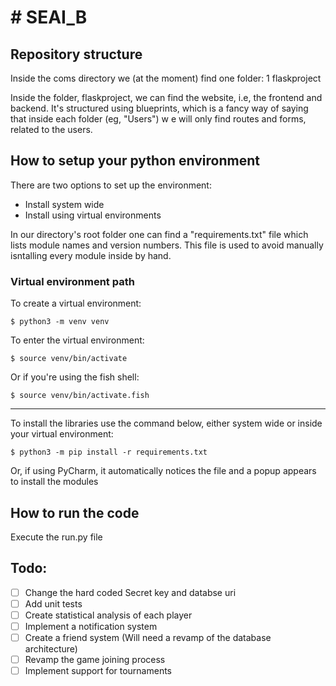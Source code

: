 # # SEAI_B

## Repository structure
    
   Inside the coms directory we (at the moment) find one folder:
       1 flaskproject
    
 
   Inside the folder, flaskproject, we can find the website, i.e, 
    the frontend and backend. It's structured using blueprints, which is a fancy way of saying that
    inside each folder (eg, "Users") w e will only find routes and forms, related to 
    the users.
    
## How to setup your python environment

   There are two options to set up the environment:
   * Install system wide
   * Install using virtual environments
    
   In our directory's root folder one can find a "requirements.txt" file which lists
   module names and version numbers. This file is used to avoid manually isntalling every module
   inside by hand.

   ### Virtual environment path

   To create a virtual environment:
   ```
   $ python3 -m venv venv
   ```

   To enter the virtual environment:
   ```
   $ source venv/bin/activate
   ```

   Or if you're using the fish shell:
   ```
   $ source venv/bin/activate.fish
   ```

   ***

    
   To install the libraries use the command below, either system wide or inside your virtual environment:
   ```    
   $ python3 -m pip install -r requirements.txt
   ```
    
   Or, if using PyCharm, it automatically notices the file and a popup appears to install the modules

## How to run the code
   Execute the run.py file
  
## Todo:
    
  - [ ] Change the hard coded Secret key and databse uri
  - [ ] Add unit tests 
  - [ ] Create statistical analysis of each player
  - [ ] Implement a notification system
  - [ ] Create a friend system (Will need a revamp of the database architecture)
  - [ ] Revamp the game joining process
  - [ ] Implement support for tournaments 
